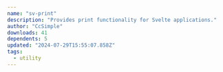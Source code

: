```yaml
---
name: "sv-print"
description: "Provides print functionality for Svelte applications."
author: "CcSimple"
downloads: 41
dependents: 5
updated: "2024-07-29T15:55:07.858Z"
tags: 
  - utility
---
```

